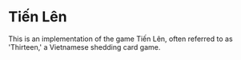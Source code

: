 # Tiến Lên
This is an implementation of the game Tiến Lên, often referred to as 'Thirteen,' a Vietnamese shedding card game.